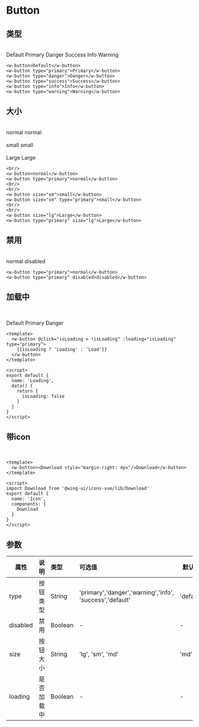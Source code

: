 # Button

## 类型
<br/>
<w-button>Default</w-button>
<w-button type="primary">Primary</w-button>
<w-button type="danger">Danger</w-button>
<w-button type="success">Success</w-button>
<w-button type="info">Info</w-button>
<w-button type="warning">Warning</w-button>

```vue
<w-button>Default</w-button>
<w-button type="primary">Primary</w-button>
<w-button type="danger">Danger</w-button>
<w-button type="success">Success</w-button>
<w-button type="info">Info</w-button>
<w-button type="warning">Warning</w-button>
```

## 大小
<br/>
<w-button>normal</w-button>
<w-button type="primary">normal</w-button>
<br/>
<br/>
<w-button size="sm">small</w-button>
<w-button size="sm" type="primary">small</w-button>
<br/>
<br/>
<w-button size="lg">Large</w-button>
<w-button type="primary" size="lg">Large</w-button>

```vue
<br/>
<w-button>normal</w-button>
<w-button type="primary">normal</w-button>
<br/>
<br/>
<w-button size="sm">small</w-button>
<w-button size="sm" type="primary">small</w-button>
<br/>
<br/>
<w-button size="lg">Large</w-button>
<w-button type="primary" size="lg">Large</w-button>
```

## 禁用
<br/>
<w-button type="primary">normal</w-button>
<w-button type="primary" disabled>disabled</w-button>

```vue
<w-button type="primary">normal</w-button>
<w-button type="primary" disabled>disabled</w-button>
```

## 加载中 
<br/>
<ButtonDemo-Loading/>

<w-button loading>Default</w-button>
<w-button loading type="primary">Primary</w-button>
<w-button loading type="danger">Danger</w-button>

```vue
<template>
  <w-button @click="isLoading = !isLoading" :loading="isLoading" type="primary">
    {{isLoading ? 'Loading' : 'Load'}}
  </w-button>
</template>

<script>
export default {
  name: 'Loading',
  data() {
    return {
      isLoading: false
    }
  }
}
</script>
```

## 带icon
<br/>
<ButtonDemo-Icon/>

```vue
<template>
  <w-button><Download style="margin-right: 4px"/>Download</w-button>
</template>

<script>
import Download from '@wing-ui/icons-vue/lib/Download'
export default {
  name: 'Icon',
  components: {
    Download
  }
}
</script>
```

## 参数
| 属性        | 说明   | 类型   | 可选值  | 默认值 |
| ---------- |:-------|:------|:-----| --- |
| type      | 按钮类型 |String|'primary','danger','warning','info', 'success','default'  | 'default' |
| disabled  | 禁用      |Boolean | - | - |
| size | 按钮大小  |String|    'lg', 'sm', 'md' | 'md' |
| loading | 是否加载中 |Boolean|   -   | - |
